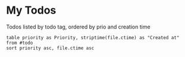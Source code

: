 # My Todos
Todos listed by todo tag, ordered by prio and creation time
```dataview
table priority as Priority, striptime(file.ctime) as "Created at"
from #todo 
sort priority asc, file.ctime asc
```
